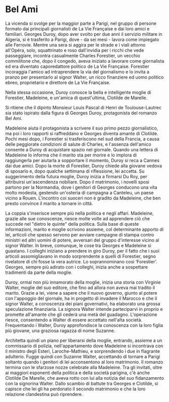 # Bel Ami

La vicenda si svolge per la maggior parte a Parigi, nel gruppo di persone formato dai principali giornalisti de La Vie Française e dai loro amici e familiari. Georges Duroy, dopo aver svolto per due anni il servizio militare in Algeria, si è trasferito a Parigi, dove - da sei mesi - lavora come impiegato alle Ferrovie. Mentre una sera si aggira per le strade e i viali attorno all'Opéra, solo, squattrinato e roso dall'invidia per i ricchi che vede passeggiare, incontra casualmente Charles Forestier, un vecchio commilitone che, dopo il congedo, aveva iniziato a lavorare come giornalista ed era diventato caporedattore politico de La Vie Française. Forestier incoraggia l'amico ad intraprendere la via del giornalismo e lo invita a pranzo per presentarlo al signor Walter, un ricco finanziere ed uomo politico ebreo, proprietario e direttore de La Vie Française.

Nella stessa occasione, Duroy conosce la bella e intelligente moglie di Forestier, Madeleine, e un'amica di quest'ultima, Clotilde de Marelle.

Si ritiene che il dipinto Monsieur Louis Pascal di Henri de Toulouse-Lautrec sia stato ispirato dalla figura di Georges Duroy, protagonista del romanzo Bel Ami.

Madeleine aiuta il protagonista a scrivere il suo primo pezzo giornalistico, ma poi i loro rapporti si raffreddano e Georges diventa amante di Clotilde. Pochi mesi dopo, i Forestier si trasferiscono nel sud della Francia, a causa delle peggiorate condizioni di salute di Charles, e l'assenza dell'amico consente a Duroy di acquistare spazio nel giornale. Quando una lettera di Madeleine lo informa che il marito sta per morire e lo implora di raggiungerla per aiutarla a sopportare il momento, Duroy si reca a Cannes dai due amici. Dopo la morte di Forestier, Duroy chiede alla giovane vedova di sposarlo e, dopo qualche settimana di riflessione, lei accetta. Su suggerimento della futura moglie, Duroy inizia a firmarsi Du Roy, per attribuirsi un'ascendenza nobiliare. Dopo il matrimonio, i novelli sposi partono per la Normandia, dove i genitori di Georges conducono una vita molto modesta, gestendo un'osteria di campagna a Canteleu, un paese vicino a Rouen. L'incontro coi suoceri non è gradito da Madeleine, che ben presto convince il marito a tornare in città.

La coppia s'inserisce sempre più nella politica e negli affari. Madeleine, grazie alle sue conoscenze, riesce molte volte ad apprendere ciò che succede nel "dietro le quinte" della politica. Sulla base di queste informazioni, marito e moglie scrivono assieme, col determinante apporto di lei, articoli che spesso servono per avviare campagne di stampa contro ministri ed altri uomini di potere, avversari del gruppo d'interesse vicino al signor Walter. In breve, comunque, le cose tra Georges e Madeleine si guastano. I colleghi iniziano a prendere in giro Duroy, per il fatto che i suoi articoli assomigliavano in modo sorprendente a quelli di Forestier, segno rivelatore di chi fosse la vera autrice. Lo soprannominano così ‘Forestier’. Georges, sempre più adirato con i colleghi, inizia anche a sospettare tradimenti da parte della moglie.

Duroy, ormai non più innamorato della moglie, inizia una storia con Virginie Walter, moglie del suo editore, che fino ad allora non aveva mai tradito il marito. Grazie a lei, viene a sapere che il nuovo governo, giunto al potere con l'appoggio del giornale, ha in progetto di invadere il Marocco e che il signor Walter, a conoscenza dei piani governativi, ha elaborato una grossa speculazione finanziaria. La signora Walter intende parteciparvi in proprio e promette all'amante che gli cederà una metà del guadagno. L'operazione riesce, consentendo a Walter di essere accettato nell'alta società. Frequentando i Walter, Duroy approfondisce la conoscenza con la loro figlia più giovane, una graziosa ragazza di nome Suzanne.

Architetta quindi un piano per liberarsi della moglie, entrando, assieme a un commissario di polizia, nell'appartamento dove Madeleine si incontrava con il ministro degli Esteri, Laroche-Mathieu, e sorprendendo i due in flagrante adulterio. Fugge quindi con Suzanne Walter, accettando di tornare a Parigi soltanto quando i genitori di lei acconsentono al loro matrimonio. Il romanzo termina con le sfarzose nozze celebrate alla Madeleine. Tra gli invitati, oltre ai maggiori esponenti della politica e della società parigina, c'è anche Clotilde De Marelle, che aveva rotto con lui alla notizia del suo fidanzamento con la signorina Walter. Dallo scambio di battute tra Georges e Clotilde, si capisce che lei gli ha perdonato il secondo matrimonio e che la loro relazione clandestina può riprendere.